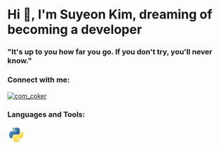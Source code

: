 <h1 align="left">Hi 👋, I'm Suyeon Kim, dreaming of becoming a developer</h1>
<h3 align="left">"It's up to you how far you go. If you don't try, you'll never know."</h3>

<h3 align="left">Connect with me:</h3>
<p align="left">
<a href="https://instagram.com/com_coker" target="blank"><img align="center" src="https://raw.githubusercontent.com/rahuldkjain/github-profile-readme-generator/master/src/images/icons/Social/instagram.svg" alt="com_coker" height="30" width="40" /></a>
</p>

<h3 align="left">Languages and Tools:</h3>
<p align="left"> <a href="https://www.python.org" target="_blank" rel="noreferrer"> <img src="https://raw.githubusercontent.com/devicons/devicon/master/icons/python/python-original.svg" alt="python" width="40" height="40"/> </a> </p>
